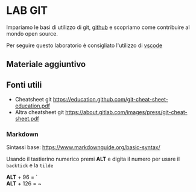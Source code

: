 # LAB GIT  
Impariamo le basi di utilizzo di git, [github](www.github.com) e scopriamo come contribuire al mondo open source.

Per seguire questo laboratorio è consigliato l'utilizzo di [vscode](https://code.visualstudio.com/)

## Materiale aggiuntivo

## Fonti utili
- Cheatsheet git  https://education.github.com/git-cheat-sheet-education.pdf
- Altra cheatsheet git https://about.gitlab.com/images/press/git-cheat-sheet.pdf 

### Markdown

Sintassi base: https://www.markdownguide.org/basic-syntax/

Usando il tastierino numerico premi **ALT** e digita il numero per usare il `backtick` e la `tilde` 

**ALT** + 96 = `  
**ALT** + 126 = ~


